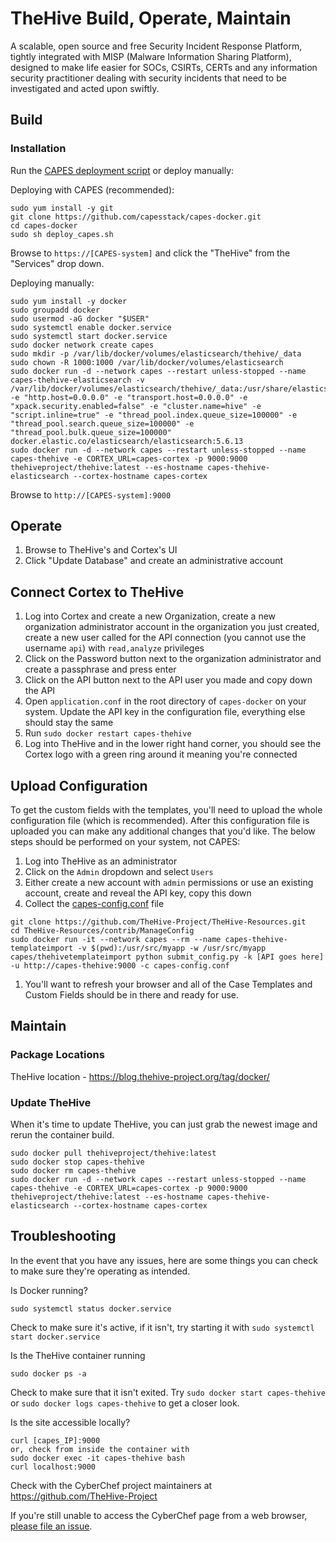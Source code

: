 # TheHive Build, Operate, Maintain
A scalable, open source and free Security Incident Response Platform, tightly integrated with MISP (Malware Information Sharing Platform), designed to make life easier for SOCs, CSIRTs, CERTs and any information security practitioner dealing with security incidents that need to be investigated and acted upon swiftly.

## Build

### Installation
Run the [CAPES deployment script](../deploy_capes.sh) or deploy manually:

Deploying with CAPES (recommended):
```
sudo yum install -y git
git clone https://github.com/capesstack/capes-docker.git
cd capes-docker
sudo sh deploy_capes.sh
```
Browse to `https://[CAPES-system]` and click the "TheHive" from the "Services" drop down.

Deploying manually:
```
sudo yum install -y docker
sudo groupadd docker
sudo usermod -aG docker "$USER"
sudo systemctl enable docker.service
sudo systemctl start docker.service
sudo docker network create capes
sudo mkdir -p /var/lib/docker/volumes/elasticsearch/thehive/_data
sudo chown -R 1000:1000 /var/lib/docker/volumes/elasticsearch
sudo docker run -d --network capes --restart unless-stopped --name capes-thehive-elasticsearch -v /var/lib/docker/volumes/elasticsearch/thehive/_data:/usr/share/elasticsearch/data:z -e "http.host=0.0.0.0" -e "transport.host=0.0.0.0" -e "xpack.security.enabled=false" -e "cluster.name=hive" -e "script.inline=true" -e "thread_pool.index.queue_size=100000" -e "thread_pool.search.queue_size=100000" -e "thread_pool.bulk.queue_size=100000" docker.elastic.co/elasticsearch/elasticsearch:5.6.13
sudo docker run -d --network capes --restart unless-stopped --name capes-thehive -e CORTEX_URL=capes-cortex -p 9000:9000 thehiveproject/thehive:latest --es-hostname capes-thehive-elasticsearch --cortex-hostname capes-cortex
```
Browse to `http://[CAPES-system]:9000`

## Operate
1. Browse to TheHive's and Cortex's UI
1. Click "Update Database" and create an administrative account

## Connect Cortex to TheHive
1. Log into Cortex and create a new Organization, create a new organization administrator account in the organization you just created, create a new user called for the API connection (you cannot use the username `api`) with `read,analyze` privileges
1. Click on the Password button next to the organization administrator and create a passphrase and press enter
1. Click on the API button next to the API user you made and copy down the API
1. Open `application.conf` in the root directory of `capes-docker` on your system. Update the API key in the configuration file, everything else should stay the same
1. Run `sudo docker restart capes-thehive`
1. Log into TheHive and in the lower right hand corner, you should see the Cortex logo with a green ring around it meaning you're connected

## Upload Configuration
To get the custom fields with the templates, you'll need to upload the whole configuration file (which is recommended). After this configuration file is uploaded you can make any additional changes that you'd like. The below steps should be performed on your system, not CAPES:

1. Log into TheHive as an administrator
1. Click on the `Admin` dropdown and select `Users`
1. Either create a new account with `admin` permissions or use an existing account, create and reveal the API key, copy this down
1. Collect the [capes-config.conf](capes-config.conf) file
```
git clone https://github.com/TheHive-Project/TheHive-Resources.git
cd TheHive-Resources/contrib/ManageConfig
sudo docker run -it --network capes --rm --name capes-thehive-templateimport -v $(pwd):/usr/src/myapp -w /usr/src/myapp capes/thehivetemplateimport python submit_config.py -k [API goes here] -u http://capes-thehive:9000 -c capes-config.conf
```
1. You'll want to refresh your browser and all of the Case Templates and Custom Fields should be in there and ready for use.

## Maintain

### Package Locations
TheHive location - https://blog.thehive-project.org/tag/docker/

### Update TheHive
When it's time to update TheHive, you can just grab the newest image and rerun the container build.
```
sudo docker pull thehiveproject/thehive:latest
sudo docker stop capes-thehive
sudo docker rm capes-thehive
sudo docker run -d --network capes --restart unless-stopped --name capes-thehive -e CORTEX_URL=capes-cortex -p 9000:9000 thehiveproject/thehive:latest --es-hostname capes-thehive-elasticsearch --cortex-hostname capes-cortex
```

## Troubleshooting
In the event that you have any issues, here are some things you can check to make sure they're operating as intended.

Is Docker running?
```
sudo systemctl status docker.service
```
Check to make sure it's active, if it isn't, try starting it with `sudo systemctl start docker.service`

Is the TheHive container running
```
sudo docker ps -a
```
Check to make sure that it isn't exited. Try `sudo docker start capes-thehive` or `sudo docker logs capes-thehive` to get a closer look.

Is the site accessible locally?
```
curl [capes_IP]:9000
or, check from inside the container with
sudo docker exec -it capes-thehive bash
curl localhost:9000
```

Check with the CyberChef project maintainers at https://github.com/TheHive-Project

If you're still unable to access the CyberChef page from a web browser, [please file an issue](https://github.com/capesstack/capes-docker/issues).
